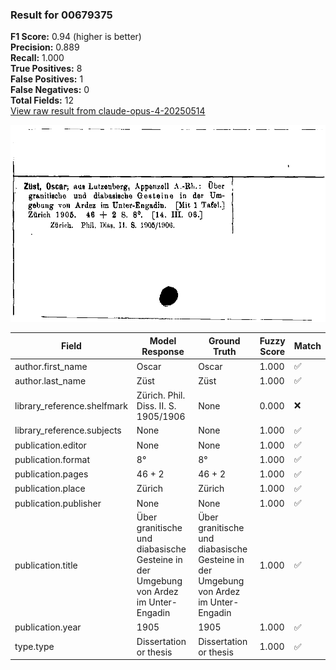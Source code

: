 ### Result for 00679375
**F1 Score:** 0.94 (higher is better)<br>**Precision:** 0.889<br>**Recall:** 1.000<br>**True Positives:** 8<br>**False Positives:** 1<br>**False Negatives:** 0<br>**Total Fields:** 12<br>[View raw result from claude-opus-4-20250514](https://github.com/RISE-UNIBAS/humanities_data_benchmark/blob/main/results/2025-10-01/T0147/request_T0147_00679375.json)

<img src="https://github.com/RISE-UNIBAS/humanities_data_benchmark/blob/main/benchmarks/zettelkatalog/images/00679375.jpg?raw=true" alt="00679375" width="600px">

| Field | Model Response | Ground Truth | Fuzzy Score | Match |
|-------|----------------|--------------|-------------|-------|
| author.first_name | Oscar | Oscar | 1.000 | ✅ |
| author.last_name | Züst | Züst | 1.000 | ✅ |
| library_reference.shelfmark | Zürich. Phil. Diss. II. S. 1905/1906 | None | 0.000 | ❌ |
| library_reference.subjects | None | None | 1.000 | ✅ |
| publication.editor | None | None | 1.000 | ✅ |
| publication.format | 8° | 8° | 1.000 | ✅ |
| publication.pages | 46 + 2 | 46 + 2 | 1.000 | ✅ |
| publication.place | Zürich | Zürich | 1.000 | ✅ |
| publication.publisher | None | None | 1.000 | ✅ |
| publication.title | Über granitische und diabasische Gesteine in der Umgebung von Ardez im Unter-Engadin | Über granitische und diabasische Gesteine in der Umgebung von Ardez im Unter-Engadin | 1.000 | ✅ |
| publication.year | 1905 | 1905 | 1.000 | ✅ |
| type.type | Dissertation or thesis | Dissertation or thesis | 1.000 | ✅ |
